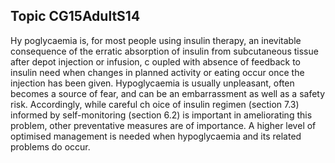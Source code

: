 ## Topic CG15AdultS14
Hy poglycaemia is, for most people using insulin therapy, an inevitable consequence of the erratic absorption of insulin from subcutaneous tissue after depot injection or infusion, c oupled with absence of feedback to insulin need when changes in planned activity or eating occur once the injection has been given. Hypoglycaemia is usually unpleasant, often becomes a source of fear, and can be an embarrassment as well as a safety risk. Accordingly, while careful ch oice of insulin regimen (section 7.3) informed by self-monitoring (section 6.2) is important in ameliorating this problem, other preventative measures are of importance. A higher level of optimised management is needed when hypoglycaemia and its related problems do occur.
